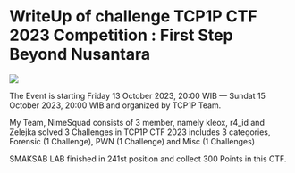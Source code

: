 # WriteUp of challenge TCP1P CTF 2023 Competition : First Step Beyond Nusantara

<img src=https://ctftime.org/media/events/TCP1P_Logo.png>

The Event is starting Friday 13 October 2023, 20:00 WIB — Sundat 15 October 2023, 20:00 WIB and organized by TCP1P Team.

My Team, NimeSquad consists of 3 member, namely kleox, r4_id and Zelejka solved 3 Challenges in TCP1P CTF 2023 includes 3 categories, Forensic (1 Challenge), PWN (1 Challenge) and Misc (1 Challenges)

SMAKSAB LAB finished in 241st position and collect 300 Points in this CTF.
